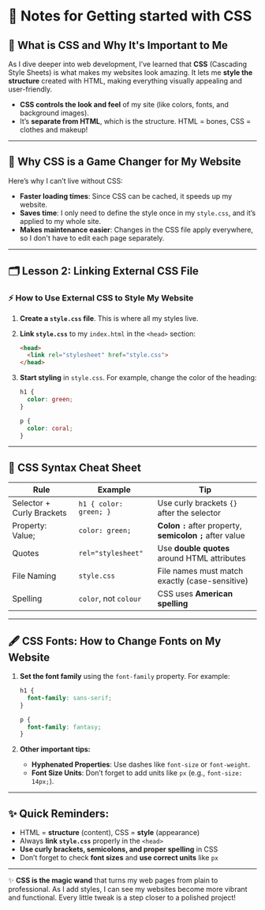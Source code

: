 # 📎  Notes for Getting started with CSS

## 🎨 What is CSS and Why It's Important to Me

As I dive deeper into web development, I’ve learned that **CSS** (Cascading Style Sheets) is what makes my websites look amazing. It lets me **style the structure** created with HTML, making everything visually appealing and user-friendly.

- **CSS controls the look and feel** of my site (like colors, fonts, and background images).
- It’s **separate from HTML**, which is the structure. HTML = bones, CSS = clothes and makeup!

---

## 🚀 Why CSS is a Game Changer for My Website

Here’s why I can’t live without CSS:

- **Faster loading times**: Since CSS can be cached, it speeds up my website.
- **Saves time**: I only need to define the style once in my `style.css`, and it’s applied to my whole site.
- **Makes maintenance easier**: Changes in the CSS file apply everywhere, so I don't have to edit each page separately.

---

## 🗂️ Lesson 2: Linking External CSS File

### ⚡ How to Use External CSS to Style My Website

1. **Create a `style.css` file**. This is where all my styles live.
2. **Link `style.css`** to my `index.html` in the `<head>` section:
   ```html
   <head>
     <link rel="stylesheet" href="style.css">
   </head>
   ```

3. **Start styling** in `style.css`. For example, change the color of the heading:
   ```css
   h1 {
     color: green;
   }

   p {
     color: coral;
   }
   ```

---

## 📝 CSS Syntax Cheat Sheet

| Rule                          | Example                              | Tip                                       |
|-------------------------------|--------------------------------------|-------------------------------------------|
| Selector + Curly Brackets     | `h1 { color: green; }`               | Use curly brackets `{}` after the selector |
| Property: Value;              | `color: green;`                      | **Colon `:`** after property, **semicolon `;`** after value |
| Quotes                        | `rel="stylesheet"`                   | Use **double quotes** around HTML attributes |
| File Naming                   | `style.css`                          | File names must match exactly (case-sensitive) |
| Spelling                      | `color`, not `colour`                | CSS uses **American spelling** |

---

## 🖋️ CSS Fonts: How to Change Fonts on My Website

1. **Set the font family** using the `font-family` property. For example:
   ```css
   h1 {
     font-family: sans-serif;
   }

   p {
     font-family: fantasy;
   }
   ```

2. **Other important tips:**
   - **Hyphenated Properties**: Use dashes like `font-size` or `font-weight`.
   - **Font Size Units**: Don’t forget to add units like `px` (e.g., `font-size: 14px;`).

---

## ✨ Quick Reminders:

- HTML = **structure** (content), CSS = **style** (appearance)
- Always **link `style.css`** properly in the `<head>`
- **Use curly brackets, semicolons, and proper spelling** in CSS
- Don’t forget to check **font sizes** and **use correct units** like `px`

---

✨ **CSS is the magic wand** that turns my web pages from plain to professional. As I add styles, I can see my websites become more vibrant and functional. Every little tweak is a step closer to a polished project!
